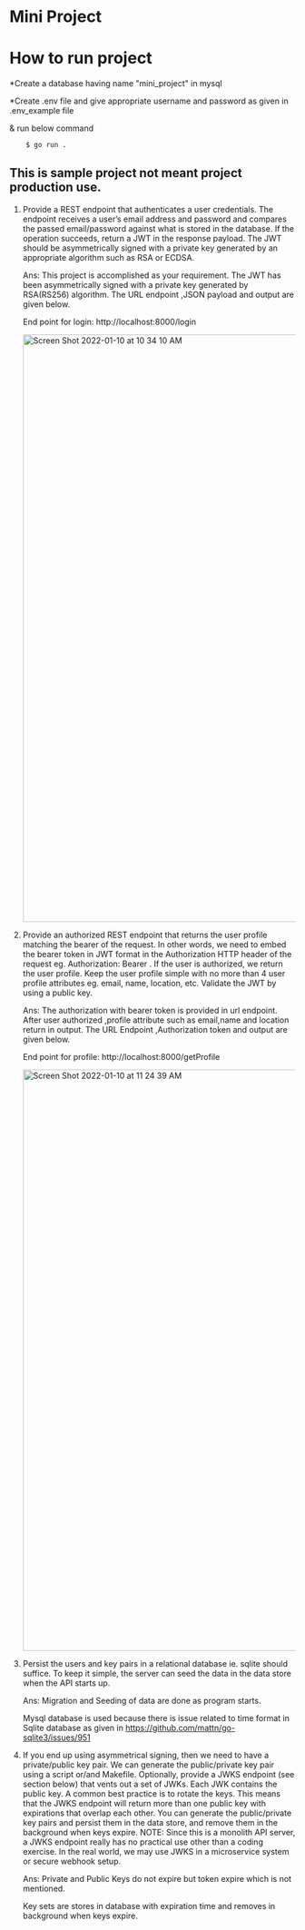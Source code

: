 # Mini Project

# How to run project
*Create a database having name "mini_project" in mysql

*Create .env file and give appropriate username and password as given in .env_example file

& run below command 

```bash 
    $ go run .
```


## This is sample project not meant project production use.

1. Provide a REST endpoint that authenticates a user credentials. The endpoint receives a user’s email address and password and compares the passed email/password against what is stored in the database. If the operation succeeds, return a JWT in the response payload. The JWT should be asymmetrically signed with a private key generated by an appropriate algorithm such as RSA or ECDSA.

    Ans: This project is accomplished as your requirement. The JWT has been asymmetrically signed with a private key generated by RSA(RS256) algorithm. 
    The URL endpoint ,JSON payload and output are given below.

    End point for login: http://localhost:8000/login
    
    <img width="1035" alt="Screen Shot 2022-01-10 at 10 34 10 AM" src="https://user-images.githubusercontent.com/40686007/148736804-22e96598-19ff-47ce-958d-b077161267e2.png">



2. Provide an authorized REST endpoint that returns the user profile matching the bearer of the request. In other words, we need to embed the bearer token in JWT format in the Authorization HTTP header of the request eg. Authorization: Bearer <JWT here>. If the user is authorized, we return the user profile. Keep the user profile simple with no more than 4 user profile attributes eg. email, name, location, etc. Validate the JWT by using a public key.
   
    Ans: The authorization with bearer token is provided in url endpoint. 
    After user authorized ,profile attribute such as email,name and location return in output.
    The URL Endpoint ,Authorization token and output are given below. 
    
    End point for profile: http://localhost:8000/getProfile    
    
    <img width="1024" alt="Screen Shot 2022-01-10 at 11 24 39 AM" src="https://user-images.githubusercontent.com/40686007/148722531-4de5049d-f172-4621-8cd1-211dec351f29.png">

    
    
3. Persist the users and key pairs in a relational database ie. sqlite should suffice. To keep it simple, the server can seed the data in the data store when the API starts up.
    
    Ans: Migration and Seeding of data are done as program starts.
    
    Mysql database is used because there is issue related to time format in Sqlite database as given in https://github.com/mattn/go-sqlite3/issues/951


4. If you end up using asymmetrical signing, then we need to have a private/public key pair. We can generate the public/private key pair using a script or/and Makefile. Optionally, provide a JWKS endpoint (see section below) that vents out a set of JWKs. Each JWK contains the public key. A common best practice is to rotate the keys. This means that the JWKS endpoint will return more than one public key with expirations that overlap each other. You can generate the public/private key pairs and persist them in the data store, and remove them in the background when keys expire. NOTE: Since this is a monolith API server, a JWKS endpoint really has no practical use other than a coding exercise. In the real world, we may use JWKS in a microservice system or secure webhook setup.
    
    Ans: Private and Public Keys do not expire but token expire which is not mentioned.
    
    Key sets are stores in database with expiration time and removes in background when keys expire.
